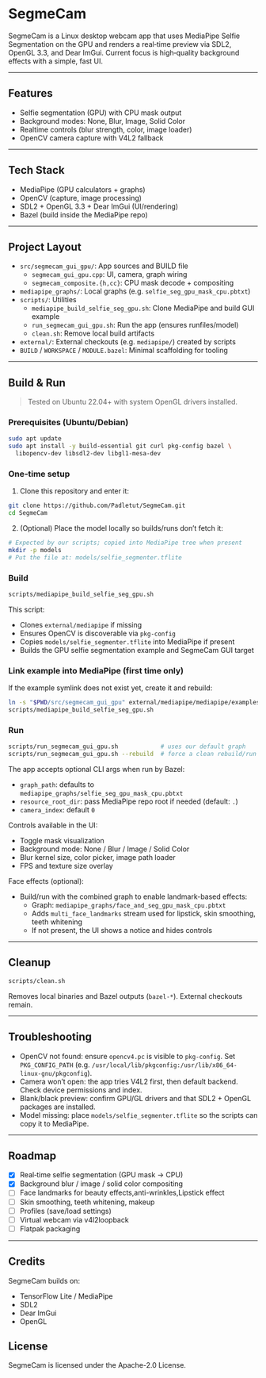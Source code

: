 # SegmeCam

SegmeCam is a Linux desktop webcam app that uses MediaPipe Selfie Segmentation on the GPU and renders a real‑time preview via SDL2, OpenGL 3.3, and Dear ImGui. Current focus is high‑quality background effects with a simple, fast UI.

---

## Features
- Selfie segmentation (GPU) with CPU mask output
- Background modes: None, Blur, Image, Solid Color
- Realtime controls (blur strength, color, image loader)
- OpenCV camera capture with V4L2 fallback

---

## Tech Stack
- MediaPipe (GPU calculators + graphs)
- OpenCV (capture, image processing)
- SDL2 + OpenGL 3.3 + Dear ImGui (UI/rendering)
- Bazel (build inside the MediaPipe repo)

---

## Project Layout
- `src/segmecam_gui_gpu/`: App sources and BUILD file
  - `segmecam_gui_gpu.cpp`: UI, camera, graph wiring
  - `segmecam_composite.{h,cc}`: CPU mask decode + compositing
- `mediapipe_graphs/`: Local graphs (e.g. `selfie_seg_gpu_mask_cpu.pbtxt`)
- `scripts/`: Utilities
  - `mediapipe_build_selfie_seg_gpu.sh`: Clone MediaPipe and build GUI example
  - `run_segmecam_gui_gpu.sh`: Run the app (ensures runfiles/model)
  - `clean.sh`: Remove local build artifacts
- `external/`: External checkouts (e.g. `mediapipe/`) created by scripts
- `BUILD` / `WORKSPACE` / `MODULE.bazel`: Minimal scaffolding for tooling

---

## Build & Run
> Tested on Ubuntu 22.04+ with system OpenGL drivers installed.

### Prerequisites (Ubuntu/Debian)
```bash
sudo apt update
sudo apt install -y build-essential git curl pkg-config bazel \
  libopencv-dev libsdl2-dev libgl1-mesa-dev
```

### One‑time setup
1) Clone this repository and enter it:
```bash
git clone https://github.com/Padletut/SegmeCam.git
cd SegmeCam
```

2) (Optional) Place the model locally so builds/runs don’t fetch it:
```bash
# Expected by our scripts; copied into MediaPipe tree when present
mkdir -p models
# Put the file at: models/selfie_segmenter.tflite
```

### Build
```bash
scripts/mediapipe_build_selfie_seg_gpu.sh
```
This script:
- Clones `external/mediapipe` if missing
- Ensures OpenCV is discoverable via `pkg-config`
- Copies `models/selfie_segmenter.tflite` into MediaPipe if present
- Builds the GPU selfie segmentation example and SegmeCam GUI target

### Link example into MediaPipe (first time only)
If the example symlink does not exist yet, create it and rebuild:
```bash
ln -s "$PWD/src/segmecam_gui_gpu" external/mediapipe/mediapipe/examples/desktop/segmecam_gui_gpu
scripts/mediapipe_build_selfie_seg_gpu.sh
```

### Run
```bash
scripts/run_segmecam_gui_gpu.sh            # uses our default graph
scripts/run_segmecam_gui_gpu.sh --rebuild  # force a clean rebuild/run
```
The app accepts optional CLI args when run by Bazel:
- `graph_path`: defaults to `mediapipe_graphs/selfie_seg_gpu_mask_cpu.pbtxt`
- `resource_root_dir`: pass MediaPipe repo root if needed (default: `.`)
- `camera_index`: default `0`

Controls available in the UI:
- Toggle mask visualization
- Background mode: None / Blur / Image / Solid Color
- Blur kernel size, color picker, image path loader
- FPS and texture size overlay

Face effects (optional):
- Build/run with the combined graph to enable landmark-based effects:
  - Graph: `mediapipe_graphs/face_and_seg_gpu_mask_cpu.pbtxt`
  - Adds `multi_face_landmarks` stream used for lipstick, skin smoothing, teeth whitening
  - If not present, the UI shows a notice and hides controls

---

## Cleanup
```bash
scripts/clean.sh
```
Removes local binaries and Bazel outputs (`bazel-*`). External checkouts remain.

---

## Troubleshooting
- OpenCV not found: ensure `opencv4.pc` is visible to `pkg-config`. Set `PKG_CONFIG_PATH` (e.g. `/usr/local/lib/pkgconfig:/usr/lib/x86_64-linux-gnu/pkgconfig`).
- Camera won’t open: the app tries V4L2 first, then default backend. Check device permissions and index.
- Blank/black preview: confirm GPU/GL drivers and that SDL2 + OpenGL packages are installed.
- Model missing: place `models/selfie_segmenter.tflite` so the scripts can copy it to MediaPipe.

---

## Roadmap
- [x] Real‑time selfie segmentation (GPU mask → CPU)
- [x] Background blur / image / solid color compositing
- [ ] Face landmarks for beauty effects,anti-wrinkles,Lipstick effect
- [ ] Skin smoothing, teeth whitening, makeup
- [ ] Profiles (save/load settings)
- [ ] Virtual webcam via v4l2loopback
- [ ] Flatpak packaging

---

## Credits
SegmeCam builds on:
- TensorFlow Lite / MediaPipe
- SDL2
- Dear ImGui
- OpenGL

## License
SegmeCam is licensed under the Apache-2.0 License.
